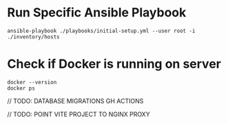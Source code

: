 # Run Specific Ansible Playbook
`ansible-playbook ./playbooks/initial-setup.yml --user root -i ./inventory/hosts`

# Check if Docker is running on server
```
docker --version
docker ps
```

// TODO: DATABASE MIGRATIONS GH ACTIONS

// TODO: POINT VITE PROJECT TO NGINX PROXY